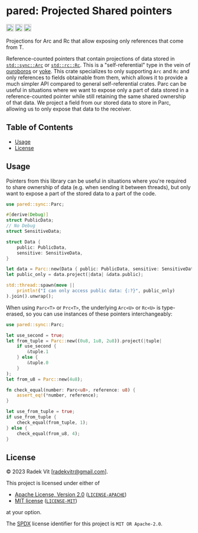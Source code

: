 # pared: Projected Shared pointers
[<img alt="License" src="https://img.shields.io/badge/license-MIT%2FApache--2.0-informational?style=flat-square" height="20">](COPYRIGHT.md)
[<img alt="crates.io" src="https://img.shields.io/crates/v/pared.svg?style=for-the-badge&color=fc8d62&logo=rust" height="20">](https://crates.io/crates/pared)
[<img alt="docs.rs" src="https://img.shields.io/badge/docs.rs-pared-66c2a5?style=for-the-badge&labelColor=555555&logo=docs.rs" height="20">](https://docs.rs/pared)

Projections for Arc<T> and Rc<T> that allow exposing only references that come from T.

Reference-counted pointers that contain projections of data stored in [`std::sync::Arc`](https://doc.rust-lang.org/std/sync/struct.Arc.html)
or [`std::rc::Rc`](https://doc.rust-lang.org/std/rc/struct.Rc.html).
This is a "self-referential" type in the vein of [ouroboros](https://lib.rs/ouroboros)
or [yoke](https://lib.rs/yoke).
This crate specializes to only supporting `Arc` and `Rc` and only references to fields
obtainable from them, which allows it to provide a much simpler API compared to general
self-referential crates.
Parc can be useful in situations where we want to expose only a part of data stored
in a reference-counted pointer while still retaining the same shared ownership of that data.
We project a field from our stored data to store in Parc, allowing us to only expose that data
to the receiver.

## Table of Contents
- [Usage](#usage)
- [License](#license)

## Usage
Pointers from this library can be useful in situations where you're required to share ownership of
data (e.g. when sending it between threads), but only want to expose a part of the stored data
to a part of the code.

```rust
use pared::sync::Parc;

#[derive(Debug)]
struct PublicData;
// No Debug
struct SensitiveData;

struct Data {
    public: PublicData,
    sensitive: SensitiveData,
}

let data = Parc::new(Data { public: PublicData, sensitive: SensitiveData });
let public_only = data.project(|data| &data.public);

std::thread::spawn(move ||
    println!("I can only access public data: {:?}", public_only)
).join().unwrap();
```

When using `Parc<T>` or `Prc<T>`, the underlying `Arc<U>` or `Rc<U>` is type-erased, so you can use instances of these pointers interchangeably:
```rust
use pared::sync::Parc;

let use_second = true;
let from_tuple = Parc::new((0u8, 1u8, 2u8)).project(|tuple|
    if use_second {
        &tuple.1
    } else {
        &tuple.0
    }
);
let from_u8 = Parc::new(4u8);

fn check_equal(number: Parc<u8>, reference: u8) {
    assert_eq!(*number, reference);
}

let use_from_tuple = true;
if use_from_tuple {
    check_equal(from_tuple, 1);
} else {
    check_equal(from_u8, 4);
}
```

## License

&copy; 2023 Radek Vít [radekvitr@gmail.com].

This project is licensed under either of

- [Apache License, Version 2.0](https://www.apache.org/licenses/LICENSE-2.0) ([`LICENSE-APACHE`](LICENSE-APACHE))
- [MIT license](https://opensource.org/licenses/MIT) ([`LICENSE-MIT`](LICENSE-MIT))

at your option.

The [SPDX](https://spdx.dev) license identifier for this project is `MIT OR Apache-2.0`.